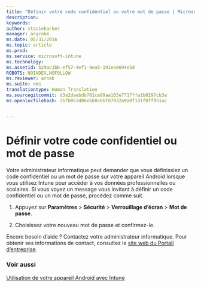 ```yaml
---
title: "Définir votre code confidentiel ou votre mot de passe | Microsoft Intune"
description: 
keywords: 
author: staciebarker
manager: angrobe
ms.date: 05/31/2016
ms.topic: article
ms.prod: 
ms.service: microsoft-intune
ms.technology: 
ms.assetid: b29ac1bb-ef57-4ef1-9ea5-191ee8694e58
ROBOTS: NOINDEX,NOFOLLOW
ms.reviewer: arnab
ms.suite: ems
translationtype: Human Translation
ms.sourcegitcommit: d3a2daebdb781ce99aa103e7717ffa1b0297cb3a
ms.openlocfilehash: 7bfb853d86ebb8c66fd7932a9a0f1d1f0ff951ac


---
```



# Définir votre code confidentiel ou mot de passe

Votre administrateur informatique peut demander que vous définissiez un code confidentiel ou un mot de passe sur votre appareil Android lorsque vous utilisez Intune pour accéder à vos données professionnelles ou scolaires. Si vous voyez un message vous invitant à définir un code confidentiel ou un mot de passe, procédez comme suit.

1.  Appuyez sur **Paramètres** &gt; **Sécurité** &gt; **Verrouillage d’écran** &gt; **Mot de passe**.

2.  Choisissez votre nouveau mot de passe et confirmez-le.


Encore besoin d’aide ? Contactez votre administrateur informatique. Pour obtenir ses informations de contact, consultez le [site web du Portail d’entreprise](http://portal.manage.microsoft.com).

### Voir aussi
[Utilisation de votre appareil Android avec Intune](using-your-android-device-with-intune.md)



<!--HONumber=Aug16_HO4-->


